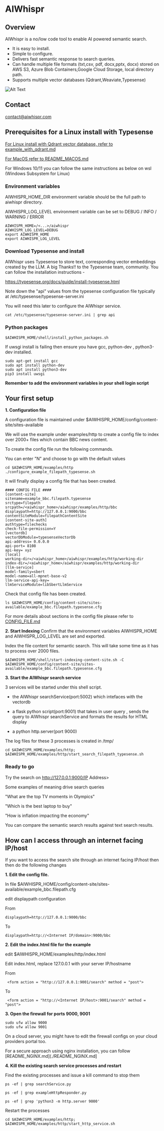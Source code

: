 # AIWhispr

## Overview
AIWhispr is a no/low code tool to enable AI powered semantic search.
- It is easy to install.
- Simple to configure.
- Delivers fast semantic response to search queries.
- Can handle multiple file formats (txt,csv, pdf, docx,pptx, docx) stored on AWS S3, Azure Blob Containers,Google Cloud Storage, local directory path.
- Supports multiple vector databases (Qdrant,Weaviate,Typesense) 

![Alt Text](./resources/aiwhispr-example.gif)

## Contact
contact@aiwhispr.com

## Prerequisites for a Linux install with Typesense

[For Linux install with Qdrant vector database, refer to example_with_qdrant.md](./howto/example_with_qdrant.md)

[For MacOS refer to README_MACOS.md](./howto/README_MACOS.md)

For Windows 10/11 you can follow the same instructions as below on wsl (Windows Subsystem for Linux) 

### Environment variables
AIWHISPR_HOME_DIR environment variable should be the full path to aiwhispr directory.

AIWHISPR_LOG_LEVEL environment variable can be set to  DEBUG / INFO / WARNING / ERROR
```
AIWHISPR_HOME=/<...>/aiwhispr
AIWHISPR_LOG_LEVEL=DEBUG
export AIWHISPR_HOME
export AIWHISPR_LOG_LEVEL
```
### Download Typesense and install
AIWhispr uses Typesense to store text, corresponding vector embeddings created by the LLM.
A big Thanks!! to the Typesense team, community. You can follow the installation instructions - 
 
https://typesense.org/docs/guide/install-typesense.html

Note down the "api" values from the typesense configuration file typically at /etc/typesense/typesense-server.ini

You will need this later to configure the AIWhispr service.
```
cat /etc/typesense/typesense-server.ini | grep api
```

### Python packages
```
$AIWHISPR_HOME/shell/install_python_packages.sh
```
If uwsgi install is failing then ensure you have gcc, python-dev , python3-dev installed.
```
sudo apt-get install gcc 
sudo apt install python-dev
sudo apt install python3-dev
pip3 install uwsgi
```

**Remember to add the environment variables in your shell login script**

## Your first setup
**1. Configuration file**

A configuration file is maintained under $AIWHISPR_HOME/config/content-site/sites-available

We will use the example under examples/http to create a config file to index over 2000+ files which contain BBC news content.

To create the config file run the following commands. 

You can enter "N" and choose to go with the default values
```
cd $AIWHISPR_HOME/examples/http
./configure_example_filepath_typesense.sh
```

It will finally display a config file that has been created.
```
#### CONFIG FILE ####
[content-site]
sitename=example_bbc.filepath.typesense
srctype=filepath
srcpath=/<aiwhispr_home>/aiwhispr/examples/http/bbc
displaypath=http://127.0.0.1:9000/bbc
contentSiteModule=filepathContentSite
[content-site-auth]
authtype=filechecks
check-file-permission=Y
[vectordb]
vectorDbModule=typesenseVectorDb
api-address= 0.0.0.0
api-port= 8108
api-key= xyz
[local]
working-dir=/<aiwhispr_home>/aiwhispr/examples/http/working-dir
index-dir=/<aiwhispr_home>/aiwhispr/examples/http/working-dir
[llm-service]
model-family=sbert
model-name=all-mpnet-base-v2
llm-service-api-key=
llmServiceModule=libSbertLlmService
```

Check that config file has been created.
```
ls $AIWHISPR_HOME/config/content-site/sites-available/example_bbc.filepath.typesense.cfg
```

For more details about sections in the config file please refer to [CONFIG_FILE.md](./CONFIG_FILE.md)

**2. Start Indexing**
Confirm that the environment variables AIWHISPR_HOME and AIWHISPR_LOG_LEVEL are set and exported.

Index the file content for semantic search. This will take some time as it has to process over 2000 files.
```
$AIWHISPR_HOME/shell/start-indexing-content-site.sh -C $AIWHISPR_HOME/config/content-site/sites-available/example_bbc.filepath.typesense.cfg
```

**3. Start the AIWhispr search service**

3 services will be started under this shell script.

- the AIWhispr searchService(port:5002) which intefaces with the vectordb

- a flask python script(port:9001) that takes in user query , sends the query  to AIWhispr searchService and formats the results for HTML display

- a python http.server(port 9000)

The log files for these 3 processes is created in /tmp/

```
cd $AIWHISPR_HOME/examples/http; $AIWHISPR_HOME/examples/http/start_search_filepath_typesense.sh
```

### Ready to go
Try the search on http://127.0.0.1:9000/IP Address>

Some examples of meaning drive search queries

"What are the top TV moments in Olympics"

"Which is the best laptop to buy"

"How is inflation impacting the economy"

You can compare the semantic search results against text search results.

## How can I access through an internet facing IP/host

If you want to access the search site through an internet facing IP/host then then do the following changes

**1. Edit the config file.**

In file $AIWHISPR_HOME/config/content-site/sites-available/example_bbc.filepath.cfg

edit displaypath  configuration

From
```
displaypath=http://127.0.0.1:9000/bbc
```

To
```
displaypath=http://<Internet IP/domain>:9000/bbc 
```

**2. Edit the index.html file for the example**

edit $AIWHISPR_HOME/examples/http/index.html 


Edit index.html, replace 127.0.0.1  with your server IP/hostname

From
```
 <form action = "http://127.0.0.1:9001/search" method = "post">
```

To
```
 <form action = "http://<Internet IP/host>:9001/search" method = "post">
```

**3. Open the firewall for ports 9000, 9001**

```
sudo ufw allow 9000
sudo ufw allow 9001
```
On a cloud server, you might have to edit the firewall configs on your cloud providers portal too.

For a secure approach using nginx installation, you can follow  [README_NGINX.md](./README_NGINX.md]

**4. Kill the existing search service processes and restart**

Find the existing processes and issue a kill command to stop them
```
ps -ef | grep searchService.py 

ps -ef | grep exampleHttpResponder.py 

ps -ef | grep 'python3 -m http.server 9000'
```

Restart the processes 

```
cd $AIWHISPR_HOME/examples/http; $AIWHISPR_HOME/examples/http/start_http_service.sh
```


